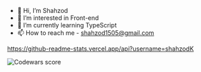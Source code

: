 - 👋 Hi, I’m Shahzod
- 👀 I’m interested in Front-end
- 🌱 I’m currently learning TypeScript
- 📫 How to reach me - shahzod1505@gmail.com 

https://github-readme-stats.vercel.app/api?username=shahzodK

<img src="https://www.codewars.com/users/rsschool_ShahzodK/badges/small" alt="Codewars score"/>
